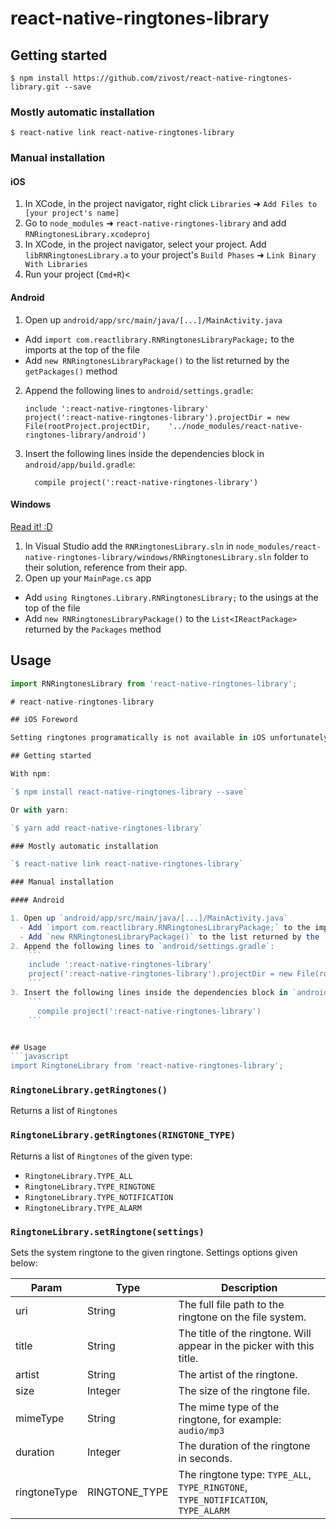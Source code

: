 
# react-native-ringtones-library

## Getting started

`$ npm install https://github.com/zivost/react-native-ringtones-library.git --save`

### Mostly automatic installation

`$ react-native link react-native-ringtones-library`

### Manual installation


#### iOS

1. In XCode, in the project navigator, right click `Libraries` ➜ `Add Files to [your project's name]`
2. Go to `node_modules` ➜ `react-native-ringtones-library` and add `RNRingtonesLibrary.xcodeproj`
3. In XCode, in the project navigator, select your project. Add `libRNRingtonesLibrary.a` to your project's `Build Phases` ➜ `Link Binary With Libraries`
4. Run your project (`Cmd+R`)<

#### Android

1. Open up `android/app/src/main/java/[...]/MainActivity.java`
  - Add `import com.reactlibrary.RNRingtonesLibraryPackage;` to the imports at the top of the file
  - Add `new RNRingtonesLibraryPackage()` to the list returned by the `getPackages()` method
2. Append the following lines to `android/settings.gradle`:
  	```
  	include ':react-native-ringtones-library'
  	project(':react-native-ringtones-library').projectDir = new File(rootProject.projectDir, 	'../node_modules/react-native-ringtones-library/android')
  	```
3. Insert the following lines inside the dependencies block in `android/app/build.gradle`:
  	```
      compile project(':react-native-ringtones-library')
  	```

#### Windows
[Read it! :D](https://github.com/ReactWindows/react-native)

1. In Visual Studio add the `RNRingtonesLibrary.sln` in `node_modules/react-native-ringtones-library/windows/RNRingtonesLibrary.sln` folder to their solution, reference from their app.
2. Open up your `MainPage.cs` app
  - Add `using Ringtones.Library.RNRingtonesLibrary;` to the usings at the top of the file
  - Add `new RNRingtonesLibraryPackage()` to the `List<IReactPackage>` returned by the `Packages` method


## Usage
```javascript
import RNRingtonesLibrary from 'react-native-ringtones-library';

# react-native-ringtones-library

## iOS Foreword

Setting ringtones programatically is not available in iOS unfortunately. iTunes has it's own ringtone store available and there is no public API for setting ringtones. This library is for Android only.

## Getting started

With npm: 

`$ npm install react-native-ringtones-library --save`

Or with yarn: 

`$ yarn add react-native-ringtones-library`

### Mostly automatic installation

`$ react-native link react-native-ringtones-library`

### Manual installation

#### Android

1. Open up `android/app/src/main/java/[...]/MainActivity.java`
  - Add `import com.reactlibrary.RNRingtonesLibraryPackage;` to the imports at the top of the file
  - Add `new RNRingtonesLibraryPackage()` to the list returned by the `getPackages()` method
2. Append the following lines to `android/settings.gradle`:
  	```
  	include ':react-native-ringtones-library'
  	project(':react-native-ringtones-library').projectDir = new File(rootProject.projectDir, '../node_modules/react-native-ringtones-library/android')
  	```
3. Insert the following lines inside the dependencies block in `android/app/build.gradle`:
  	```
      compile project(':react-native-ringtones-library')
  	```


## Usage
```javascript
import RingtoneLibrary from 'react-native-ringtones-library';
```

### `RingtoneLibrary.getRingtones()`

Returns a list of `Ringtones`

### `RingtoneLibrary.getRingtones(RINGTONE_TYPE)`

Returns a list of `Ringtones` of the given type:

- `RingtoneLibrary.TYPE_ALL`
- `RingtoneLibrary.TYPE_RINGTONE`
- `RingtoneLibrary.TYPE_NOTIFICATION`
- `RingtoneLibrary.TYPE_ALARM`

### `RingtoneLibrary.setRingtone(settings)`

Sets the system ringtone to the given ringtone. Settings options given below:

| Param        | Type          | Description                                                                       |
|--------------|---------------|-----------------------------------------------------------------------------------|
| uri          | String        | The full file path to the ringtone on the file system.                            |
| title        | String        | The title of the ringtone. Will appear in the picker with this title.             |
| artist       | String        | The artist of the ringtone.                                                       |
| size         | Integer       | The size of the ringtone file.                                                    |
| mimeType     | String        | The mime type of the ringtone, for example: `audio/mp3`                           |
| duration     | Integer       | The duration of the ringtone in seconds.                                          |
| ringtoneType | RINGTONE_TYPE | The ringtone type: `TYPE_ALL`, `TYPE_RINGTONE`, `TYPE_NOTIFICATION`, `TYPE_ALARM` |


  